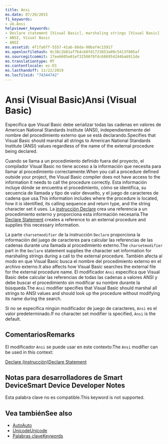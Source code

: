 ```yaml
---
title: Ansi
ms.date: 07/20/2015
f1_keywords:
- vb.Ansi
helpviewer_keywords:
- Declare statement [Visual Basic], marshaling strings [Visual Basic]
- ANSI, Visual Basic
- ANSI
ms.assetid: 4f1fa6ff-5557-41ab-b6da-90baf4c15917
ms.openlocfilehash: 0c38c2b81af7b4cb8fd1723853a09c5413f805af
ms.sourcegitcommit: 17ee6605e01ef32506f8fdc686954244ba6911de
ms.translationtype: MT
ms.contentlocale: es-ES
ms.lasthandoff: 11/22/2019
ms.locfileid: "74344742"
---
```

# <a name="ansi-visual-basic"></a><span data-ttu-id="d3aad-102">Ansi (Visual Basic)</span><span class="sxs-lookup"><span data-stu-id="d3aad-102">Ansi (Visual Basic)</span></span>
<span data-ttu-id="d3aad-103">Especifica que Visual Basic debe serializar todas las cadenas en valores de American National Standards Institute (ANSI), independientemente del nombre del procedimiento externo que se está declarando.</span><span class="sxs-lookup"><span data-stu-id="d3aad-103">Specifies that Visual Basic should marshal all strings to American National Standards Institute (ANSI) values regardless of the name of the external procedure being declared.</span></span>  
  
 <span data-ttu-id="d3aad-104">Cuando se llama a un procedimiento definido fuera del proyecto, el compilador Visual Basic no tiene acceso a la información que necesita para llamar al procedimiento correctamente.</span><span class="sxs-lookup"><span data-stu-id="d3aad-104">When you call a procedure defined outside your project, the Visual Basic compiler does not have access to the information it needs to call the procedure correctly.</span></span> <span data-ttu-id="d3aad-105">Esta información incluye dónde se encuentra el procedimiento, cómo se identifica, su secuencia de llamada y tipo de valor devuelto, y el juego de caracteres de cadena que usa.</span><span class="sxs-lookup"><span data-stu-id="d3aad-105">This information includes where the procedure is located, how it is identified, its calling sequence and return type, and the string character set it uses.</span></span> <span data-ttu-id="d3aad-106">La [instrucción Declare](../../../visual-basic/language-reference/statements/declare-statement.md) crea una referencia a un procedimiento externo y proporciona esta información necesaria.</span><span class="sxs-lookup"><span data-stu-id="d3aad-106">The [Declare Statement](../../../visual-basic/language-reference/statements/declare-statement.md) creates a reference to an external procedure and supplies this necessary information.</span></span>  
  
 <span data-ttu-id="d3aad-107">La parte `charsetmodifier` de la instrucción `Declare` proporciona la información del juego de caracteres para calcular las referencias de las cadenas durante una llamada al procedimiento externo.</span><span class="sxs-lookup"><span data-stu-id="d3aad-107">The `charsetmodifier` part in the `Declare` statement supplies the character set information for marshaling strings during a call to the external procedure.</span></span> <span data-ttu-id="d3aad-108">También afecta al modo en que Visual Basic busca el nombre del procedimiento externo en el archivo externo.</span><span class="sxs-lookup"><span data-stu-id="d3aad-108">It also affects how Visual Basic searches the external file for the external procedure name.</span></span> <span data-ttu-id="d3aad-109">El modificador `Ansi` especifica que Visual Basic debe calcular las referencias de todas las cadenas a valores ANSI y debe buscar el procedimiento sin modificar su nombre durante la búsqueda.</span><span class="sxs-lookup"><span data-stu-id="d3aad-109">The `Ansi` modifier specifies that Visual Basic should marshal all strings to ANSI values and should look up the procedure without modifying its name during the search.</span></span>  
  
 <span data-ttu-id="d3aad-110">Si no se especifica ningún modificador de juego de caracteres, `Ansi` es el valor predeterminado.</span><span class="sxs-lookup"><span data-stu-id="d3aad-110">If no character set modifier is specified, `Ansi` is the default.</span></span>  
  
## <a name="remarks"></a><span data-ttu-id="d3aad-111">Comentarios</span><span class="sxs-lookup"><span data-stu-id="d3aad-111">Remarks</span></span>  
 <span data-ttu-id="d3aad-112">El modificador `Ansi` se puede usar en este contexto:</span><span class="sxs-lookup"><span data-stu-id="d3aad-112">The `Ansi` modifier can be used in this context:</span></span>  
  
 [<span data-ttu-id="d3aad-113">Declare (instrucción)</span><span class="sxs-lookup"><span data-stu-id="d3aad-113">Declare Statement</span></span>](../../../visual-basic/language-reference/statements/declare-statement.md)  
  
## <a name="smart-device-developer-notes"></a><span data-ttu-id="d3aad-114">Notas para desarrolladores de Smart Device</span><span class="sxs-lookup"><span data-stu-id="d3aad-114">Smart Device Developer Notes</span></span>  
 <span data-ttu-id="d3aad-115">Esta palabra clave no es compatible.</span><span class="sxs-lookup"><span data-stu-id="d3aad-115">This keyword is not supported.</span></span>  
  
## <a name="see-also"></a><span data-ttu-id="d3aad-116">Vea también</span><span class="sxs-lookup"><span data-stu-id="d3aad-116">See also</span></span>

- [<span data-ttu-id="d3aad-117">Auto</span><span class="sxs-lookup"><span data-stu-id="d3aad-117">Auto</span></span>](../../../visual-basic/language-reference/modifiers/auto.md)
- [<span data-ttu-id="d3aad-118">Unicode</span><span class="sxs-lookup"><span data-stu-id="d3aad-118">Unicode</span></span>](../../../visual-basic/language-reference/modifiers/unicode.md)
- [<span data-ttu-id="d3aad-119">Palabras clave</span><span class="sxs-lookup"><span data-stu-id="d3aad-119">Keywords</span></span>](../../../visual-basic/language-reference/keywords/index.md)
